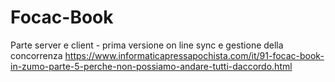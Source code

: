 # Focac-Book
Parte server e client - prima versione on line sync e gestione della concorrenza
https://www.informaticapressapochista.com/it/91-focac-book-in-zumo-parte-5-perche-non-possiamo-andare-tutti-daccordo.html